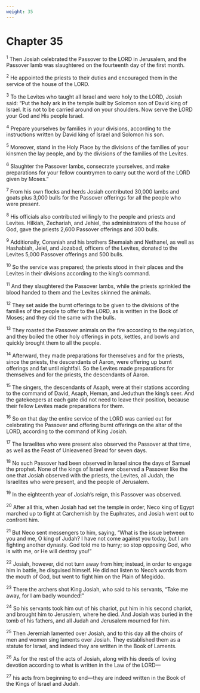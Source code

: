 ```yaml
---
weight: 35
---
```


# Chapter 35

<sup>1</sup> Then Josiah celebrated the Passover to the LORD in Jerusalem, and the Passover lamb was slaughtered on the fourteenth day of the first month. 

<sup>2</sup> He appointed the priests to their duties and encouraged them in the service of the house of the LORD. 

<sup>3</sup> To the Levites who taught all Israel and were holy to the LORD, Josiah said: “Put the holy ark in the temple built by Solomon son of David king of Israel. It is not to be carried around on your shoulders. Now serve the LORD your God and His people Israel. 

<sup>4</sup> Prepare yourselves by families in your divisions, according to the instructions written by David king of Israel and Solomon his son. 

<sup>5</sup> Moreover, stand in the Holy Place by the divisions of the families of your kinsmen the lay people, and by the divisions of the families of the Levites. 

<sup>6</sup> Slaughter the Passover lambs, consecrate yourselves, and make preparations for your fellow countrymen to carry out the word of the LORD given by Moses.” 

<sup>7</sup> From his own flocks and herds Josiah contributed 30,000 lambs and goats plus 3,000 bulls for the Passover offerings for all the people who were present. 

<sup>8</sup> His officials also contributed willingly to the people and priests and Levites. Hilkiah, Zechariah, and Jehiel, the administrators of the house of God, gave the priests 2,600 Passover offerings and 300 bulls. 

<sup>9</sup> Additionally, Conaniah and his brothers Shemaiah and Nethanel, as well as Hashabiah, Jeiel, and Jozabad, officers of the Levites, donated to the Levites 5,000 Passover offerings and 500 bulls. 

<sup>10</sup> So the service was prepared; the priests stood in their places and the Levites in their divisions according to the king’s command. 

<sup>11</sup> And they slaughtered the Passover lambs, while the priests sprinkled the blood handed to them and the Levites skinned the animals. 

<sup>12</sup> They set aside the burnt offerings to be given to the divisions of the families of the people to offer to the LORD, as is written in the Book of Moses; and they did the same with the bulls. 

<sup>13</sup> They roasted the Passover animals on the fire according to the regulation, and they boiled the other holy offerings in pots, kettles, and bowls and quickly brought them to all the people. 

<sup>14</sup> Afterward, they made preparations for themselves and for the priests, since the priests, the descendants of Aaron, were offering up burnt offerings and fat until nightfall. So the Levites made preparations for themselves and for the priests, the descendants of Aaron. 

<sup>15</sup> The singers, the descendants of Asaph, were at their stations according to the command of David, Asaph, Heman, and Jeduthun the king’s seer. And the gatekeepers at each gate did not need to leave their position, because their fellow Levites made preparations for them. 

<sup>16</sup> So on that day the entire service of the LORD was carried out for celebrating the Passover and offering burnt offerings on the altar of the LORD, according to the command of King Josiah. 

<sup>17</sup> The Israelites who were present also observed the Passover at that time, as well as the Feast of Unleavened Bread for seven days. 

<sup>18</sup> No such Passover had been observed in Israel since the days of Samuel the prophet. None of the kings of Israel ever observed a Passover like the one that Josiah observed with the priests, the Levites, all Judah, the Israelites who were present, and the people of Jerusalem. 

<sup>19</sup> In the eighteenth year of Josiah’s reign, this Passover was observed. 

<sup>20</sup> After all this, when Josiah had set the temple in order, Neco king of Egypt marched up to fight at Carchemish by the Euphrates, and Josiah went out to confront him. 

<sup>21</sup> But Neco sent messengers to him, saying, “What is the issue between you and me, O king of Judah? I have not come against you today, but I am fighting another dynasty. God told me to hurry; so stop opposing God, who is with me, or He will destroy you!” 

<sup>22</sup> Josiah, however, did not turn away from him; instead, in order to engage him in battle, he disguised himself. He did not listen to Neco’s words from the mouth of God, but went to fight him on the Plain of Megiddo. 

<sup>23</sup> There the archers shot King Josiah, who said to his servants, “Take me away, for I am badly wounded!” 

<sup>24</sup> So his servants took him out of his chariot, put him in his second chariot, and brought him to Jerusalem, where he died. And Josiah was buried in the tomb of his fathers, and all Judah and Jerusalem mourned for him. 

<sup>25</sup> Then Jeremiah lamented over Josiah, and to this day all the choirs of men and women sing laments over Josiah. They established them as a statute for Israel, and indeed they are written in the Book of Laments. 

<sup>26</sup> As for the rest of the acts of Josiah, along with his deeds of loving devotion according to what is written in the Law of the LORD— 

<sup>27</sup> his acts from beginning to end—they are indeed written in the Book of the Kings of Israel and Judah. 



